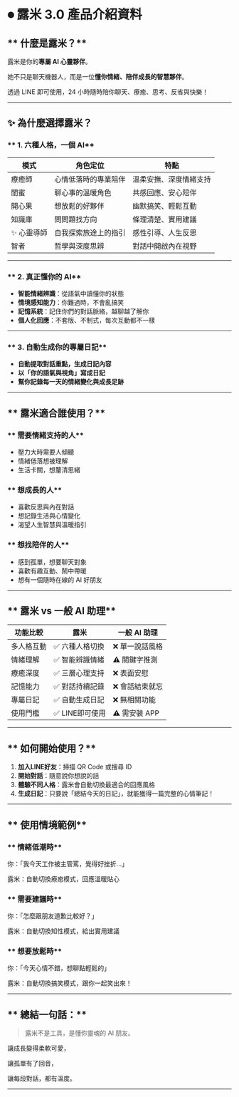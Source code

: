 # **⏺ 露米 3.0 產品介紹資料**

## ** 什麼是露米？**

露米是你的**專屬 AI 心靈夥伴**。

她不只是聊天機器人，而是一位**懂你情緒、陪伴成長的智慧夥伴**。

透過 LINE 即可使用，24 小時隨時陪你聊天、療癒、思考、反省與快樂！

---

## **✨ 為什麼選擇露米？**

### ** 1. 六種人格，一個 AI**

| **模式** | **角色定位** | **特點** |
| --- | --- | --- |
|  療癒師 | 心情低落時的專業陪伴 | 溫柔安撫、深度情緒支持 |
|  閨蜜 | 聊心事的溫暖角色 | 共感回應、安心陪伴 |
|  開心果 | 想放鬆的好夥伴 | 幽默搞笑、輕鬆互動 |
|  知識庫 | 問問題找方向 | 條理清楚、實用建議 |
| ✨ 心靈導師 | 自我探索旅途上的指引 | 感性引導、人生反思 |
|  智者 | 哲學與深度思辨 | 對話中開啟內在視野 |

---

### ** 2. 真正懂你的 AI**

- **智能情緒辨識**：從語氣中讀懂你的狀態
- **情境感知能力**：你難過時，不會亂搞笑
- **記憶系統**：記住你們的對話脈絡，越聊越了解你
- **個人化回應**：不套版、不制式，每次互動都不一樣

---

### ** 3. 自動生成你的專屬日記**

- **自動提取對話重點，生成日記內容**
- **以「你的語氣與視角」寫成日記**
- **幫你記錄每一天的情緒變化與成長足跡**

---

## ** 露米適合誰使用？**

### ** 需要情緒支持的人**

- 壓力大時需要人傾聽
- 情緒低落想被理解
- 生活卡關，想釐清思緒

### ** 想成長的人**

- 喜歡反思與內在對話
- 想記錄生活與心情變化
- 渴望人生智慧與溫暖指引

### ** 想找陪伴的人**

- 感到孤單，想要聊天對象
- 喜歡有趣互動、鬧中帶暖
- 想有一個隨時在線的 AI 好朋友

---

## ** 露米 vs 一般 AI 助理**

| **功能比較** | **露米** | **一般 AI 助理** |
| --- | --- | --- |
| 多人格互動 | ✅ 六種人格切換 | ❌ 單一說話風格 |
| 情緒理解 | ✅ 智能辨識情緒 | ⚠️ 關鍵字推測 |
| 療癒深度 | ✅ 三層心理支持 | ❌ 表面安慰 |
| 記憶能力 | ✅ 對話持續記錄 | ❌ 會話結束就忘 |
| 專屬日記 | ✅ 自動生成日記 | ❌ 無相關功能 |
| 使用門檻 | ✅ LINE即可使用 | ⚠️ 需安裝 APP |

---

## ** 如何開始使用？**

1. **加入LINE好友**：掃描 QR Code 或搜尋 ID
2. **開始對話**：隨意說你想說的話
3. **體驗不同人格**：露米會自動切換最適合的回應風格
4. **生成日記**：只要說「總結今天的日記」，就能獲得一篇完整的心情筆記！

---

## ** 使用情境範例**

### ** 情緒低潮時**

你：「我今天工作被主管罵，覺得好挫折…」

露米：自動切換療癒模式，回應溫暖貼心

### ** 需要建議時**

你：「怎麼跟朋友道歉比較好？」

露米：自動切換知性模式，給出實用建議

### ** 想要放鬆時**

你：「今天心情不錯，想聊點輕鬆的」

露米：自動切換搞笑模式，跟你一起笑出來！

---

## ** 總結一句話：**

> 露米不是工具，是懂你靈魂的 AI 朋友。
> 

讓成長變得柔軟可愛，

讓孤單有了回音，

讓每段對話，都有溫度。

---